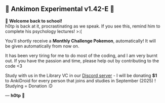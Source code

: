 ## 🌟 Ankimon Experimental v1.42-E 🌟

🎉 **Welcome back to school!**  
h0tp is back at it, procrastinating as we speak. If you see this, remind him to complete his psychology lectures! >:(

You'll shortly receive a **Monthly Challenge Pokemon**, automatically! It will be given automatically from now on. 

It has been very tiring for me to do most of the coding, and I am very burnt out. If you have the passion and time, please help out by contributing to the code <3

Study with us in the Library VC in our [Discord server](https://discord.gg/Vkvdawxd5s) - I will be donating **$1** to AnkiDroid for every person that joins and studies in September (2025) ! Studying = Donation :D 

— **h0tp** 💖